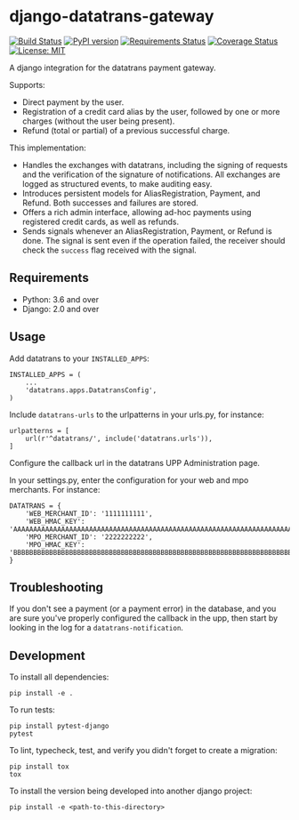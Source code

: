 django-datatrans-gateway
========================

[![Build Status](https://travis-ci.org/skioo/django-datatrans-gateway.svg?branch=master)](https://travis-ci.org/skioo/django-datatrans-gateway)
[![PyPI version](https://badge.fury.io/py/django-datatrans-gateway.svg)](https://badge.fury.io/py/django-datatrans-gateway)
[![Requirements Status](https://requires.io/github/skioo/django-datatrans-gateway/requirements.svg?branch=master)](https://requires.io/github/skioo/django-datatrans-gateway/requirements/?branch=master)
[![Coverage Status](https://coveralls.io/repos/github/skioo/django-datatrans-gateway/badge.svg?branch=master)](https://coveralls.io/github/skioo/django-datatrans-gateway?branch=master)
[![License: MIT](https://img.shields.io/badge/License-MIT-blue.svg)](https://opensource.org/licenses/MIT)

A django integration for the datatrans payment gateway.

Supports:
- Direct payment by the user.
- Registration of a credit card alias by the user, followed by one or more charges (without the user being present).
- Refund (total or partial) of a previous successful charge.


This implementation:
- Handles the exchanges with datatrans, including the signing of requests and the verification of the signature of notifications. All exchanges are logged as structured events, to make auditing easy.
- Introduces persistent models for AliasRegistration, Payment, and Refund. Both successes and failures are stored.
- Offers a rich admin interface, allowing ad-hoc payments using registered credit cards, as well as refunds. 
- Sends signals whenever an AliasRegistration, Payment, or Refund is done. The signal is sent even if the operation failed, 
the receiver should check the `success` flag received with the signal.


Requirements
------------

* Python: 3.6 and over
* Django: 2.0 and over


Usage
-----

Add datatrans to your `INSTALLED_APPS`:

    INSTALLED_APPS = (
        ...
        'datatrans.apps.DatatransConfig',
    )


Include `datatrans-urls` to the urlpatterns in your urls.py, for instance:

    urlpatterns = [
        url(r'^datatrans/', include('datatrans.urls')),
    ]

Configure the callback url in the datatrans UPP Administration page.

In your settings.py, enter the configuration for your web and mpo merchants. For instance:

    DATATRANS = {
        'WEB_MERCHANT_ID': '1111111111',
        'WEB_HMAC_KEY': 'AAAAAAAAAAAAAAAAAAAAAAAAAAAAAAAAAAAAAAAAAAAAAAAAAAAAAAAAAAAAAAAAAAAAAAAAAAAAAAAAAAAAAAAAAAAAAAAAAAAAAAAAAAAAAAAAAAAAAAAAAAAAAAAA',
        'MPO_MERCHANT_ID': '2222222222',
        'MPO_HMAC_KEY': 'BBBBBBBBBBBBBBBBBBBBBBBBBBBBBBBBBBBBBBBBBBBBBBBBBBBBBBBBBBBBBBBBBBBBBBBBBBBBBBBBBBBBBBBBBBBBBBBBBBBBBBBBBBBBBBBBBBBBBBBBBBBBBBBB',
    }


Troubleshooting
---------------

If you don't see a payment (or a payment error) in the database, and you are sure you've properly configured the callback in the upp,
then start by looking in the log for a `datatrans-notification`.


Development
-----------

To install all dependencies:

    pip install -e .


To run tests:

    pip install pytest-django
    pytest


To lint, typecheck, test, and verify you didn't forget to create a migration:

    pip install tox
    tox


To install the version being developed into another django project:

    pip install -e <path-to-this-directory>
